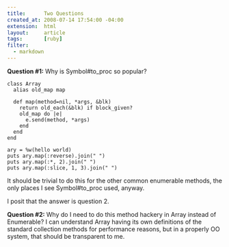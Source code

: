 ```yaml
--- 
title:      Two Questions
created_at: 2008-07-14 17:54:00 -04:00
extension:  html
layout:     article
tags:       [ruby]
filter:
  - markdown
--- 
```

**Question #1:** Why is Symbol#to_proc so popular?

    class Array
      alias old_map map
  
      def map(method=nil, *args, &blk)
        return old_each(&blk) if block_given?
        old_map do |e|
          e.send(method, *args)
        end
      end
    end

    ary = %w(hello world)
    puts ary.map(:reverse).join(" ")
    puts ary.map(:*, 2).join(" ")
    puts ary.map(:slice, 1, 3).join(" ")

It should be trivial to do this for the other common enumerable methods, the only places I see Symbol#to_proc used, anyway.

I posit that the answer is question 2.

**Question #2:** Why do I need to do this method hackery in Array instead of Enumerable?  I can understand Array having its own definitions of the standard collection methods for performance reasons, but in a properly OO system, that should be transparent to me.
